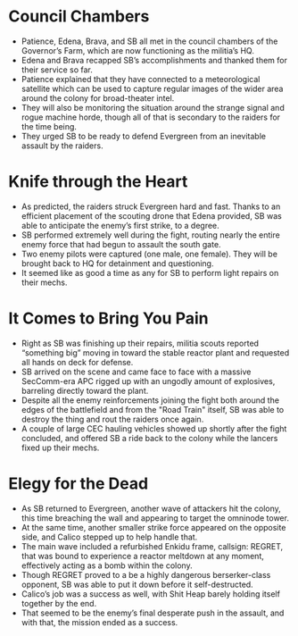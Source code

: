 # Council Chambers
- Patience, Edena, Brava, and SB all met in the council chambers of the Governor’s Farm, which are now functioning as the militia’s HQ.
- Edena and Brava recapped SB’s accomplishments and thanked them for their service so far.
- Patience explained that they have connected to a meteorological satellite which can be used to capture regular images of the wider area around the colony for broad-theater intel.
- They will also be monitoring the situation around the strange signal and rogue machine horde, though all of that is secondary to the raiders for the time being.
- They urged SB to be ready to defend Evergreen from an inevitable assault by the raiders.

# Knife through the Heart
- As predicted, the raiders struck Evergreen hard and fast. Thanks to an efficient placement of the scouting drone that Edena provided, SB was able to anticipate the enemy’s first strike, to a degree.
- SB performed extremely well during the fight, routing nearly the entire enemy force that had begun to assault the south gate.
- Two enemy pilots were captured (one male, one female). They will be brought back to HQ for detainment and questioning.
- It seemed like as good a time as any for SB to perform light repairs on their mechs.

# It Comes to Bring You Pain
- Right as SB was finishing up their repairs, militia scouts reported “something big” moving in toward the stable reactor plant and requested all hands on deck for defense.
- SB arrived on the scene and came face to face with a massive SecComm-era APC rigged up with an ungodly amount of explosives, barreling directly toward the plant.
- Despite all the enemy reinforcements joining the fight both around the edges of the battlefield and from the "Road Train" itself, SB was able to destroy the thing and rout the raiders once again.
- A couple of large CEC hauling vehicles showed up shortly after the fight concluded, and offered SB a ride back to the colony while the lancers fixed up their mechs.

# Elegy for the Dead
- As SB returned to Evergreen, another wave of attackers hit the colony, this time breaching the wall and appearing to target the omninode tower.
- At the same time, another smaller strike force appeared on the opposite side, and Calico stepped up to help handle that.
- The main wave included a refurbished Enkidu frame, callsign: REGRET, that was bound to experience a reactor meltdown at any moment, effectively acting as a bomb within the colony.
- Though REGRET proved to a be a highly dangerous berserker-class opponent, SB was able to put it down before it self-destructed.
- Calico’s job was a success as well, with Shit Heap barely holding itself together by the end.
- That seemed to be the enemy’s final desperate push in the assault, and with that, the mission ended as a success.